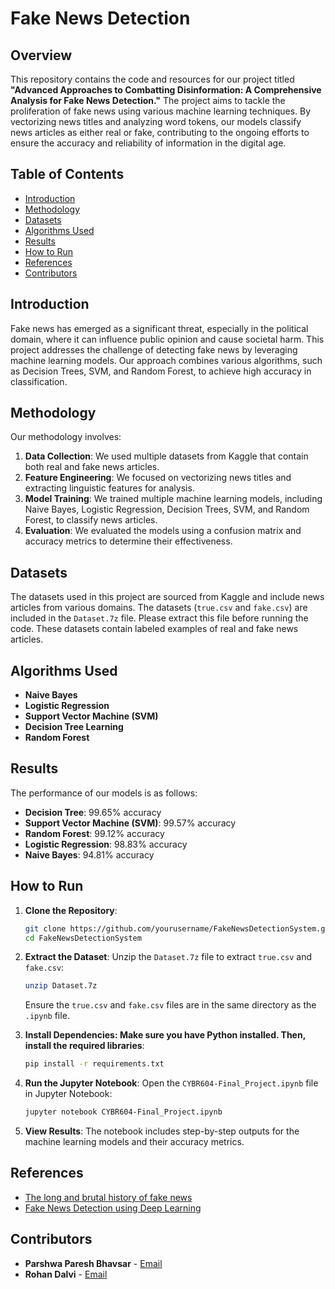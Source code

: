 # Fake News Detection

## Overview

This repository contains the code and resources for our project titled **"Advanced Approaches to Combatting Disinformation: A Comprehensive Analysis for Fake News Detection."** The project aims to tackle the proliferation of fake news using various machine learning techniques. By vectorizing news titles and analyzing word tokens, our models classify news articles as either real or fake, contributing to the ongoing efforts to ensure the accuracy and reliability of information in the digital age.

## Table of Contents

- [Introduction](#introduction)
- [Methodology](#methodology)
- [Datasets](#datasets)
- [Algorithms Used](#algorithms-used)
- [Results](#results)
- [How to Run](#how-to-run)
- [References](#references)
- [Contributors](#contributors)

## Introduction

Fake news has emerged as a significant threat, especially in the political domain, where it can influence public opinion and cause societal harm. This project addresses the challenge of detecting fake news by leveraging machine learning models. Our approach combines various algorithms, such as Decision Trees, SVM, and Random Forest, to achieve high accuracy in classification.

## Methodology

Our methodology involves:
1. **Data Collection**: We used multiple datasets from Kaggle that contain both real and fake news articles.
2. **Feature Engineering**: We focused on vectorizing news titles and extracting linguistic features for analysis.
3. **Model Training**: We trained multiple machine learning models, including Naive Bayes, Logistic Regression, Decision Trees, SVM, and Random Forest, to classify news articles.
4. **Evaluation**: We evaluated the models using a confusion matrix and accuracy metrics to determine their effectiveness.

## Datasets

The datasets used in this project are sourced from Kaggle and include news articles from various domains. The datasets (`true.csv` and `fake.csv`) are included in the `Dataset.7z` file. Please extract this file before running the code. These datasets contain labeled examples of real and fake news articles.

## Algorithms Used

- **Naive Bayes**
- **Logistic Regression**
- **Support Vector Machine (SVM)**
- **Decision Tree Learning**
- **Random Forest**

## Results

The performance of our models is as follows:
- **Decision Tree**: 99.65% accuracy
- **Support Vector Machine (SVM)**: 99.57% accuracy
- **Random Forest**: 99.12% accuracy
- **Logistic Regression**: 98.83% accuracy
- **Naive Bayes**: 94.81% accuracy

## How to Run

1. **Clone the Repository**:
   ```bash
   git clone https://github.com/yourusername/FakeNewsDetectionSystem.git
   cd FakeNewsDetectionSystem

2. **Extract the Dataset**: Unzip the `Dataset.7z` file to extract `true.csv` and `fake.csv`:
   ```bash
   unzip Dataset.7z
   ```
   Ensure the `true.csv` and `fake.csv` files are in the same directory as     the `.ipynb` file.
   
3. **Install Dependencies: Make sure you have Python installed. Then, install the required libraries**:
   ```bash
   pip install -r requirements.txt
   ```

4. **Run the Jupyter Notebook**: Open the `CYBR604-Final_Project.ipynb` file in Jupyter Notebook:
   ```bash
   jupyter notebook CYBR604-Final_Project.ipynb
   ```
   
5. **View Results**: The notebook includes step-by-step outputs for the machine learning models and their accuracy metrics.

## References

- [The long and brutal history of fake news](https://www.politico.com/magazine/story/2016/12/fake-news-history-long-violent-214535)
- [Fake News Detection using Deep Learning](https://www.ieee.org)

## Contributors

- **Parshwa Paresh Bhavsar** - [Email](mailto:parshwa2108@tamu.edu)
- **Rohan Dalvi** - [Email](mailto:rohan.dalvi@tamu.edu)
